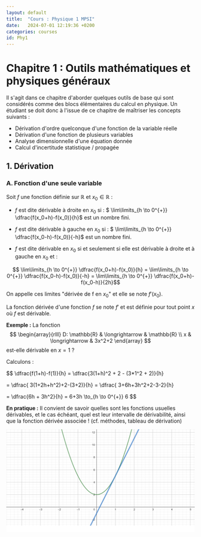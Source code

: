 ```yaml
---
layout: default
title:  "Cours : Physique 1 MPSI"
date:   2024-07-01 12:19:36 +0200
categories: courses
id: Phy1
---
```


# Chapitre 1 : Outils mathématiques et physiques généraux

Il s'agit dans ce chapitre d'aborder quelques outils de base qui sont considérés comme des blocs élémentaires du calcul en physique. Un étudiant se doit donc à l'issue de ce chapitre de maîtriser les concepts suivants : 

- Dérivation d'ordre quelconque d'une fonction de la variable réelle
- Dérivation d'une fonction de plusieurs variables
- Analyse dimensionnelle d'une équation donnée
- Calcul d'incertitude statistique / propagée

## 1. Dérivation

### A. Fonction d'une seule variable

Soit $f$ une fonction définie sur $\mathbb{R}$ et $x_0 \in \mathbb{R}$ :

- $f$ est dite dérivable à droite en $x_0$ si : 
$ \lim\limits_{h \to 0^{+}} \dfrac{f(x_0+h)-f(x_0)}{h}$ est un nombre fini.

- $f$ est dite dérivable à gauche en $x_0$ si : 
$ \lim\limits_{h \to 0^{+}} \dfrac{f(x_0-h)-f(x_0)}{-h}$ est un nombre fini.

- $f$ est dite dérivable en $x_0$ si et seulement si elle est dérivable à droite et à gauche en $x_0$ et :

$$ \lim\limits_{h \to 0^{+}} \dfrac{f(x_0+h)-f(x_0)}{h} = \lim\limits_{h \to 0^{+}} \dfrac{f(x_0-h)-f(x_0)}{-h} = \lim\limits_{h \to 0^{+}} \dfrac{f(x_0+h)-f(x_0-h)}{2h}$$

On appelle ces limites "dérivée de f en $x_0$" et elle se note $f'(x_0)$. 

La fonction dérivée d'une fonction $f$ se note $f'$ et est définie pour tout point $x$ où $f$ est dérivable. 

**Exemple :** La fonction $$
\begin{array}{rlll}
D: \mathbb{R} & \longrightarrow & \mathbb{R} \\
x & \longrightarrow & 3x^2+2
\end{array}
$$ est-elle dérivable en $x = 1$ ?

Calculons : 

$$ \dfrac{f(1+h)-f(1)}{h} = \dfrac{3(1+h)^2 + 2 - (3*1^2 + 2)}{h} 

= \dfrac{ 3(1+2h+h^2)+2-(3+2)}{h} = \dfrac{ 3+6h+3h^2+2-3-2}{h} 

= \dfrac{6h + 3h^2}{h} = 6+3h \to_{h \to 0^{+}} 6 $$

**En pratique :** Il convient de savoir quelles sont les fonctions usuelles dérivables, et le cas échéant, quel est leur intervalle de dérivabilité, ainsi que la fonction dérivée associée ! (cf. méthodes, tableau de dérivation)

![image info](./img/Phy1_01.png)